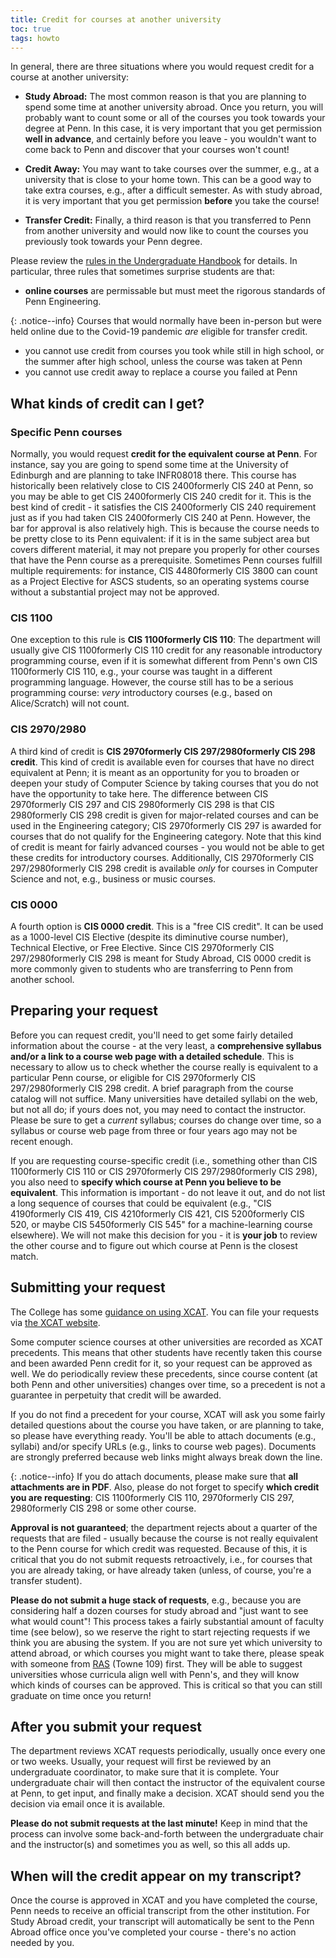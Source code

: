 ```yaml
---
title: Credit for courses at another university
toc: true
tags: howto
---
```


In general, there are three situations where you would request credit for a course at another university:

* **Study Abroad:** The most common reason is that you are planning to spend some time at another university abroad.
Once you return, you will probably want to count some or all of the courses you took towards your degree at Penn.
In this case, it is very important that you get permission **well in advance**, and certainly before you leave -
you wouldn't want to come back to Penn and discover that your courses won't count!

* **Credit Away:** You may want to take courses over the summer, e.g., at a university 
that is close to your home town. This can be a good way to take extra courses, e.g., after a difficult semester. 
As with study abroad, it is very important that you get permission **before** you take the course!

* **Transfer Credit:** Finally, a third reason is that you transferred to Penn from another university and would
now like to count the courses you previously took towards your Penn degree.

Please review the [rules
in the Undergraduate Handbook](https://ugrad.seas.upenn.edu/student-handbook/undergraduate-policies/courses-at-other-institutions/) for details. In particular, three rules that sometimes surprise students are that:
 * **online courses** are permissable but must meet the rigorous standards of Penn Engineering.

{: .notice--info}
Courses that would normally have been in-person but were held online due to the Covid-19 pandemic _are_ eligible for transfer credit.

 * you cannot use credit from courses you took while still in high school, or the summer after high school, unless the course was taken at Penn
 * you cannot use credit away to replace a course you failed at Penn

## What kinds of credit can I get?

### Specific Penn courses

Normally, you would request **credit for the equivalent course at Penn**. For instance, say you are going to spend some time at the
University of Edinburgh and are planning to take INFR08018 there. This course has historically been relatively close to <span class="tooltip">CIS 2400<span class="tooltiptext">formerly CIS 240</span></span> at Penn, so you may be able to get <span class="tooltip">CIS 2400<span class="tooltiptext">formerly CIS 240</span></span> credit for it. This is the best kind of credit - it satisfies the <span class="tooltip">CIS 2400<span class="tooltiptext">formerly CIS 240</span></span>
requirement just as if you had taken <span class="tooltip">CIS 2400<span class="tooltiptext">formerly CIS 240</span></span> at Penn. However, the bar for approval is also relatively high. 
This is because the course needs to be pretty close to its Penn equivalent: if it is in the same subject area but covers different
material, it may not prepare you properly for other courses that have the Penn course as a prerequisite.
Sometimes Penn courses fulfill multiple requirements: for instance, <span class="tooltip">CIS 4480<span class="tooltiptext">formerly CIS 3800</span></span> can count as a Project 
Elective for ASCS students, so an operating systems course without a substantial project may not be approved.

### CIS 1100

One exception to this rule is **<span class="tooltip">CIS 1100<span class="tooltiptext">formerly CIS 110</span></span>**: The department will usually give <span class="tooltip">CIS 1100<span class="tooltiptext">formerly CIS 110</span></span> credit for any reasonable introductory programming
course, even if it is somewhat different from Penn's own <span class="tooltip">CIS 1100<span class="tooltiptext">formerly CIS 110</span></span>, e.g., your course was taught in a different programming language. However, the course
still has to be a serious programming course: *very* introductory courses (e.g., based on Alice/Scratch) will not count.

### CIS 2970/2980

A third kind of credit is **<span class="tooltip">CIS 2970<span class="tooltiptext">formerly CIS 297</span></span>/<span class="tooltip">2980<span class="tooltiptext">formerly CIS 298</span></span> credit**. This kind of credit is available even for courses that have no direct equivalent at Penn;
it is meant as an opportunity for you to broaden or deepen your study of Computer Science by taking courses that you do not have 
the opportunity to take here. The difference
between <span class="tooltip">CIS 2970<span class="tooltiptext">formerly CIS 297</span></span> and <span class="tooltip">CIS 2980<span class="tooltiptext">formerly CIS 298</span></span> is that <span class="tooltip">CIS 2980<span class="tooltiptext">formerly CIS 298</span></span> credit is given for major-related courses and can be used in the Engineering category; <span class="tooltip">CIS 2970<span class="tooltiptext">formerly CIS 297</span></span> is awarded 
for courses that do not qualify for the Engineering category. Note that this kind of credit is meant for fairly advanced courses - you would not be able to get these credits for introductory 
courses. Additionally, <span class="tooltip">CIS 2970<span class="tooltiptext">formerly CIS 297</span></span>/<span class="tooltip">2980<span class="tooltiptext">formerly CIS 298</span></span> credit is available *only* for courses in Computer Science and not,
e.g., business or music courses.

### CIS 0000

A fourth option is **CIS 0000 credit**. This is a "free CIS credit". It can be used as a 1000-level CIS Elective (despite its diminutive course number), Technical Elective, or Free Elective. Since <span class="tooltip">CIS 2970<span class="tooltiptext">formerly CIS 297</span></span>/<span class="tooltip">2980<span class="tooltiptext">formerly CIS 298</span></span> is meant for Study Abroad, CIS 0000 credit is more commonly given to students who are transferring to Penn from another school.

## Preparing your request

Before you can request credit, you'll need to get some fairly detailed information about the course - at the very least,
a **comprehensive syllabus and/or a link to a course web page with a detailed schedule**. This is necessary to allow us to
check whether the course really is equivalent to a particular Penn course, or eligible for <span class="tooltip">CIS 2970<span class="tooltiptext">formerly CIS 297</span></span>/<span class="tooltip">2980<span class="tooltiptext">formerly CIS 298</span></span> credit.
A brief paragraph from the course catalog will not suffice. Many universities have detailed syllabi on the web, but not all do; 
if yours does not, you may need to contact the instructor. Please be sure to get a *current* syllabus; courses do change over time, 
so a syllabus or course web page from three or four years ago may not be recent enough.

If you are requesting course-specific credit (i.e., something other than <span class="tooltip">CIS 1100<span class="tooltiptext">formerly CIS 110</span></span> or <span class="tooltip">CIS 2970<span class="tooltiptext">formerly CIS 297</span></span>/<span class="tooltip">2980<span class="tooltiptext">formerly CIS 298</span></span>), you also need to **specify which course at Penn you
believe to be equivalent**. This information is important - do not leave it out, and do not list a long sequence of 
courses that could be equivalent (e.g., "<span class="tooltip">CIS 4190<span class="tooltiptext">formerly CIS 419</span></span>, <span class="tooltip">CIS 4210<span class="tooltiptext">formerly CIS 421</span></span>, <span class="tooltip">CIS 5200<span class="tooltiptext">formerly CIS 520</span></span>, or maybe <span class="tooltip">CIS 5450<span class="tooltiptext">formerly CIS 545</span></span>" for a machine-learning course elsewhere). We will
not make this decision for you - it is **your job** to review the other course and to figure out which course at Penn
is the closest match.

## Submitting your request

The College has some 
[guidance on using XCAT](https://www.college.upenn.edu/xcat). You can file your requests via [the XCAT website](https://xcat.at.upenn.edu/). 

Some computer science courses at other universities are recorded as XCAT precedents. This means that other students have recently taken this course and been awarded Penn credit for it, so your request can be approved as well. We do periodically review these precedents, since course content (at both Penn and other universities) changes over time, so a precedent is not a guarantee in perpetuity that credit will be awarded.

If you do not find a precedent for your course, XCAT will ask you
some fairly detailed questions about the course you have taken, or are planning to take, so please have everything ready.
You'll be able to attach documents (e.g., syllabi) and/or specify URLs (e.g., links to course web pages). Documents are strongly preferred because web links might always break down the line.

{: .notice--info}
If you do attach documents,
please make sure that **all attachments are in PDF**. Also, please do not forget to specify **which credit you are requesting**: <span class="tooltip">CIS 1100<span class="tooltiptext">formerly CIS 110</span></span>, <span class="tooltip">2970<span class="tooltiptext">formerly CIS 297</span></span>, <span class="tooltip">2980<span class="tooltiptext">formerly CIS 298</span></span> or some other course.

**Approval is not guaranteed**; the department rejects about a quarter of the requests that are filed - usually because the
course is not really equivalent to the Penn course for which credit was requested. Because of this, it is critical that you
do not submit requests retroactively, i.e., for courses that you are already taking, or have already taken (unless, of course, you're a transfer student).

**Please do not submit a huge stack of requests**, e.g., because you are considering half a dozen courses for study abroad and 
"just want to see what would count"! This process takes a fairly substantial amount of faculty
time (see below), so we reserve the right to start rejecting requests if we think you are abusing the system. If you are not 
sure yet which university to attend abroad, or which courses you might want to take there, please speak with someone from 
[RAS]({{page.links.ras}}) (Towne 109) first. They will be able to suggest universities whose curricula align well with Penn's, and they will
know which kinds of courses can be approved. This is critical so that you can still graduate on time once you return!


## After you submit your request 

The department reviews XCAT requests periodically, usually once every one or two weeks. Usually, your request will first be reviewed
by an undergraduate coordinator, to make sure that it is complete. Your undergraduate chair will then contact the instructor of 
the equivalent course at Penn, to get input, and finally make a decision. XCAT should send you the decision via email once it is
available.

**Please do not submit requests at the last minute!** Keep in mind that the process
can involve some back-and-forth between the undergraduate chair and the instructor(s) and sometimes you as well, so this all adds up.

## When will the credit appear on my transcript?

Once the course is approved in XCAT and you have completed the course, Penn needs to receive an official transcript from the other institution. For Study Abroad credit, your transcript will automatically be sent to the Penn Abroad office once you've completed your course - there's no action needed by you.
